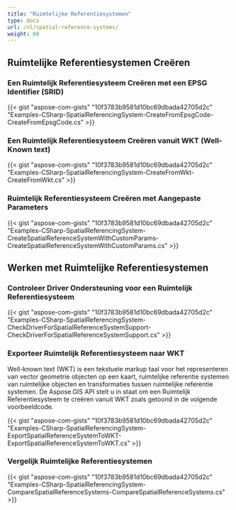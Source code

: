 ```yaml
---
title: "Ruimtelijke Referentiesystemen"
type: docs
url: /nl/spatial-reference-systems/
weight: 60
---
```


## **Ruimtelijke Referentiesystemen Creëren**
### **Een Ruimtelijk Referentiesysteem Creëren met een EPSG Identifier (SRID)**
{{< gist "aspose-com-gists" "10f3783b9581d10bc69dbada42705d2c" "Examples-CSharp-SpatialReferencingSystem-CreateFromEpsgCode-CreateFromEpsgCode.cs" >}}
### **Een Ruimtelijk Referentiesysteem Creëren vanuit WKT (Well-Known text)**
{{< gist "aspose-com-gists" "10f3783b9581d10bc69dbada42705d2c" "Examples-CSharp-SpatialReferencingSystem-CreateFromWkt-CreateFromWkt.cs" >}}
### **Ruimtelijk Referentiesysteem Creëren met Aangepaste Parameters**
{{< gist "aspose-com-gists" "10f3783b9581d10bc69dbada42705d2c" "Examples-CSharp-SpatialReferencingSystem-CreateSpatialReferenceSystemWithCustomParams-CreateSpatialReferenceSystemWithCustomParams.cs" >}}
## **Werken met Ruimtelijke Referentiesystemen**
### **Controleer Driver Ondersteuning voor een Ruimtelijk Referentiesysteem**
{{< gist "aspose-com-gists" "10f3783b9581d10bc69dbada42705d2c" "Examples-CSharp-SpatialReferencingSystem-CheckDriverForSpatialReferenceSystemSupport-CheckDriverForSpatialReferenceSystemSupport.cs" >}}
### **Exporteer Ruimtelijk Referentiesysteem naar WKT**
Well-known text (WKT) is een tekstuele markup taal voor het representeren van vector geometrie objecten op een kaart, ruimtelijke referentie systemen van ruimtelijke objecten en transformaties tussen ruimtelijke referentie systemen. De Aspose.GIS API stelt u in staat om een Ruimtelijk Referentiesysteem te creëren vanuit WKT zoals getoond in de volgende voorbeeldcode.

{{< gist "aspose-com-gists" "10f3783b9581d10bc69dbada42705d2c" "Examples-CSharp-SpatialReferencingSystem-ExportSpatialReferenceSystemToWKT-ExportSpatialReferenceSystemToWKT.cs" >}}
### **Vergelijk Ruimtelijke Referentiesystemen**
{{< gist "aspose-com-gists" "10f3783b9581d10bc69dbada42705d2c" "Examples-CSharp-SpatialReferencingSystem-CompareSpatialReferenceSystems-CompareSpatialReferenceSystems.cs" >}}

